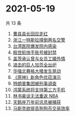 # 2021-05-19

共 13 条

<!-- BEGIN -->
<!-- 最后更新时间 Wed May 19 2021 13:15:38 GMT+0800 (China Standard Time) -->

1. [曹县县长回应走红](https://www.zhihu.com/search?q=曹县)
2. [浙江一特斯拉撞倒两名交警](https://www.zhihu.com/search?q=特斯拉)
3. [台湾医院爆发院内感染](https://www.zhihu.com/search?q=台湾疫情)
4. [殷世航快手账号被封禁](https://www.zhihu.com/search?q=殷世航)
5. [盖茨承认曾与女员工婚外情](https://www.zhihu.com/search?q=比尔盖茨)
6. [进击的巨人加页全出炉](https://www.zhihu.com/search?q=进击的巨人)
7. [华强北赛格大楼发生晃动](https://www.zhihu.com/search?q=华强北)
8. [《原神》新角色优菈演示](https://www.zhihu.com/search?q=原神)
9. [特朗普集团被刑事调查](https://www.zhihu.com/search?q=特朗普)
10. [鸿蒙系统将支持第三方手机](https://www.zhihu.com/search?q=鸿蒙系统)
11. [林书豪谈无法重返 NBA](https://www.zhihu.com/search?q=林书豪)
12. [天鹅座万年前讯息被捕获](https://www.zhihu.com/search?q=天鹅座)
13. [马斯克欲提高狗狗币交易效率](https://www.zhihu.com/search?q=马斯克)

<!-- END -->

